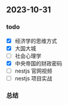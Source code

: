 ## 2023-10-31 

### todo
- [x] 经济学的思维方式
- [x] 大国大城
- [ ] 社会心理学
- [x] 中央帝国的财政密码
- [ ] nestjs 官网视频
- [ ] nestjs 项目实战

### 总结

